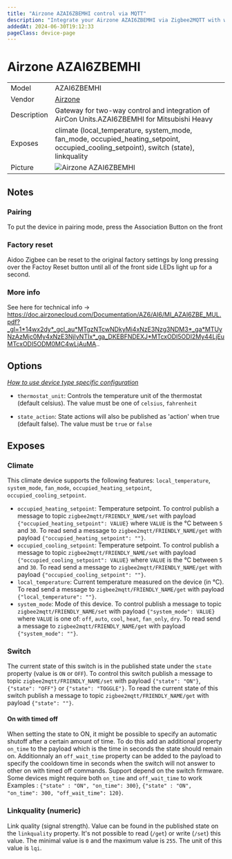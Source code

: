 ```yaml
---
title: "Airzone AZAI6ZBEMHI control via MQTT"
description: "Integrate your Airzone AZAI6ZBEMHI via Zigbee2MQTT with whatever smart home infrastructure you are using without the vendor's bridge or gateway."
addedAt: 2024-06-30T19:12:33
pageClass: device-page
---
```


<!-- !!!! -->
<!-- ATTENTION: This file is auto-generated through docgen! -->
<!-- You can only edit the "Notes"-Section between the two comment lines "Notes BEGIN" and "Notes END". -->
<!-- Do not use h1 or h2 heading within "## Notes"-Section. -->
<!-- !!!! -->

# Airzone AZAI6ZBEMHI

|     |     |
|-----|-----|
| Model | AZAI6ZBEMHI  |
| Vendor  | [Airzone](/supported-devices/#v=Airzone)  |
| Description | Gateway for two-way control and integration of AirCon Units.AZAI6ZBEMHI for Mitsubishi Heavy |
| Exposes | climate (local_temperature, system_mode, fan_mode, occupied_heating_setpoint, occupied_cooling_setpoint), switch (state), linkquality |
| Picture | ![Airzone AZAI6ZBEMHI](https://www.zigbee2mqtt.io/images/devices/AZAI6ZBEMHI.png) |


<!-- Notes BEGIN: You can edit here. Add "## Notes" headline if not already present. -->
## Notes

### Pairing
To put the device in pairing mode, press the Association Button on the front

### Factory reset
Aidoo Zigbee can be reset to the original factory settings by long pressing over the Factoy
Reset button until all of the front side LEDs light up for a second.

### More info
See here for technical info -> https://doc.airzonecloud.com/Documentation/AZ6/AI6/MI_AZAI6ZBE_MUL.pdf?_gl=1*14wx2dy*_gcl_au*MTgzNTcwNDkyMi4xNzE3Nzg3NDM3*_ga*MTUyNzAzMjc0My4xNzE3NjIyNTIx*_ga_DKEBFNDEXJ*MTcxODI5ODI2My44LjEuMTcxODI5ODM0MC4wLjAuMA..
<!-- Notes END: Do not edit below this line -->



## Options
*[How to use device type specific configuration](../guide/configuration/devices-groups.md#specific-device-options)*

* `thermostat_unit`: Controls the temperature unit of the thermostat (default celsius). The value must be one of `celsius`, `fahrenheit`

* `state_action`: State actions will also be published as 'action' when true (default false). The value must be `true` or `false`


## Exposes

### Climate 
This climate device supports the following features: `local_temperature`, `system_mode`, `fan_mode`, `occupied_heating_setpoint`, `occupied_cooling_setpoint`.
- `occupied_heating_setpoint`: Temperature setpoint. To control publish a message to topic `zigbee2mqtt/FRIENDLY_NAME/set` with payload `{"occupied_heating_setpoint": VALUE}` where `VALUE` is the °C between `5` and `30`. To read send a message to `zigbee2mqtt/FRIENDLY_NAME/get` with payload `{"occupied_heating_setpoint": ""}`.
- `occupied_cooling_setpoint`: Temperature setpoint. To control publish a message to topic `zigbee2mqtt/FRIENDLY_NAME/set` with payload `{"occupied_cooling_setpoint": VALUE}` where `VALUE` is the °C between `5` and `30`. To read send a message to `zigbee2mqtt/FRIENDLY_NAME/get` with payload `{"occupied_cooling_setpoint": ""}`.
- `local_temperature`: Current temperature measured on the device (in °C). To read send a message to `zigbee2mqtt/FRIENDLY_NAME/get` with payload `{"local_temperature": ""}`.
- `system_mode`: Mode of this device. To control publish a message to topic `zigbee2mqtt/FRIENDLY_NAME/set` with payload `{"system_mode": VALUE}` where `VALUE` is one of: `off`, `auto`, `cool`, `heat`, `fan_only`, `dry`. To read send a message to `zigbee2mqtt/FRIENDLY_NAME/get` with payload `{"system_mode": ""}`.

### Switch 
The current state of this switch is in the published state under the `state` property (value is `ON` or `OFF`).
To control this switch publish a message to topic `zigbee2mqtt/FRIENDLY_NAME/set` with payload `{"state": "ON"}`, `{"state": "OFF"}` or `{"state": "TOGGLE"}`.
To read the current state of this switch publish a message to topic `zigbee2mqtt/FRIENDLY_NAME/get` with payload `{"state": ""}`.

#### On with timed off
When setting the state to ON, it might be possible to specify an automatic shutoff after a certain amount of time. To do this add an additional property `on_time` to the payload which is the time in seconds the state should remain on.
Additionnaly an `off_wait_time` property can be added to the payload to specify the cooldown time in seconds when the switch will not answer to other on with timed off commands.
Support depend on the switch firmware. Some devices might require both `on_time` and `off_wait_time` to work
Examples : `{"state" : "ON", "on_time": 300}`, `{"state" : "ON", "on_time": 300, "off_wait_time": 120}`.

### Linkquality (numeric)
Link quality (signal strength).
Value can be found in the published state on the `linkquality` property.
It's not possible to read (`/get`) or write (`/set`) this value.
The minimal value is `0` and the maximum value is `255`.
The unit of this value is `lqi`.

